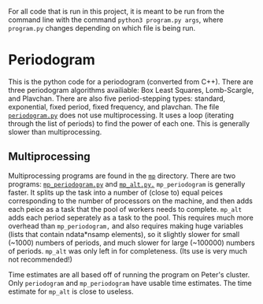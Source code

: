 For all code that is run in this project, it is meant to be run from the command line with the command `python3 program.py args`, where `program.py` changes depending on which file is being run. 

# Periodogram
This is the python code for a periodogram (converted from C++).
There are three periodogram algorithms availiable: Box Least Squares, Lomb-Scargle, and Plavchan.
There are also five period-stepping types: standard, exponential, fixed period, fixed frequency, and plavchan.
The file [`periodogram.py`](periodogram.py) does not use multiprocessing. It uses a loop (iterating through the list of periods) to find the power of each one. This is generally slower than multiprocessing.

## Multiprocessing
Multiprocessing programs are found in the [`mp`](mp) directory. There are two programs: [`mp_periodogram.py`](mp/mp_periodogram.py) and [`mp_alt.py.`](mp/mp_alt.py) `mp_periodogram` is generally faster. It splits up the task into a number of (close to) equal peices corresponding to the number of processors on the machine, and then adds each peice as a task that the pool of workers needs to complete. `mp_alt` adds each period seperately as a task to the pool. This requires much more overhead than `mp_periodogram,` and also requires making huge variables (lists that contain ndata\*nsamp elements), so it slightly slower for small (~1000) numbers of periods, and much slower for large (~100000) numbers of periods. `mp_alt` was only left in for completeness. (Its use is very much not recommended!)

Time estimates are all based off of running the program on Peter's cluster. Only `periodogram` and `mp_periodogram` have usable time estimates. The time estimate for `mp_alt` is close to useless.
